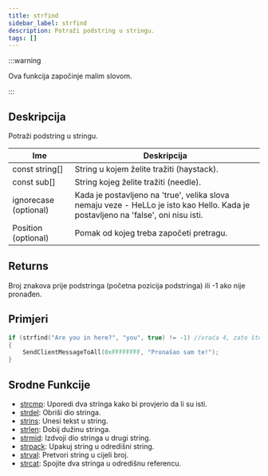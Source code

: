 ```yaml
---
title: strfind
sidebar_label: strfind
description: Potraži podstring u stringu.
tags: []
---
```


:::warning

Ova funkcija započinje malim slovom.

:::

## Deskripcija

Potraži podstring u stringu.

| Ime                   | Deskripcija                                                                                                                       |
| --------------------- | --------------------------------------------------------------------------------------------------------------------------------- |
| const string[]        | String u kojem želite tražiti (haystack).                                                                                         |
| const sub[]           | String kojeg želite tražiti (needle).                                                                                             |
| ignorecase (optional) | Kada je postavljeno na 'true', velika slova nemaju veze - HeLLo je isto kao Hello. Kada je postavljeno na 'false', oni nisu isti. |
| Position (optional)   | Pomak od kojeg treba započeti pretragu.                                                                                           |

## Returns

Broj znakova prije podstringa (početna pozicija podstringa) ili -1 ako nije pronađen.

## Primjeri

```c
if (strfind("Are you in here?", "you", true) != -1) //vraća 4, zato što početak od 'you' (y) je na indexu 4 u stringu
{
    SendClientMessageToAll(0xFFFFFFFF, "Pronašao sam te!");
}
```

## Srodne Funkcije

- [strcmp](strcmp): Uporedi dva stringa kako bi provjerio da li su isti.
- [strdel](strdel): Obriši dio stringa.
- [strins](strins): Unesi tekst u string.
- [strlen](strlen): Dobij dužinu stringa.
- [strmid](strmid): Izdvoji dio stringa u drugi string.
- [strpack](strpack): Upakuj string u odredišni string.
- [strval](strval): Pretvori string u cijeli broj.
- [strcat](strcat): Spojite dva stringa u odredišnu referencu.
